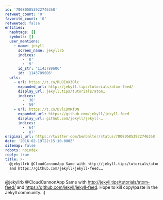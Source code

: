 ```yaml
---
id: '700805853922746368'
retweet_count: '0'
favorite_count: '0'
retweeted: false
entities:
  hashtags: []
  symbols: []
  user_mentions:
    - name: jekyll
      screen_name: jekyllrb
      indices:
        - '0'
        - '9'
      id_str: '1143789606'
      id: '1143789606'
  urls:
    - url: https://t.co/RUJImX3Olc
      expanded_url: http://jekyll.tips/tutorials/atom-feed/
      display_url: jekyll.tips/tutorials/atom…
      indices:
        - '36'
        - '59'
    - url: https://t.co/DvlCDmRfON
      expanded_url: https://github.com/jekyll/jekyll-feed
      display_url: github.com/jekyll/jekyll-…
      indices:
        - '64'
        - '87'
original_url: https://twitter.com/benbalter/status/700805853922746368
date: '2016-02-19T22:15:10.000Z'
sitemap: false
robots: noindex
reply: true
title: >-
  @jekyllrb @CloudCannonApp Same with http://jekyll.tips/tutorials/atom-feed/
  and https://github.com/jekyll/jekyll-feed.…
---
```


@jekyllrb @CloudCannonApp Same with http://jekyll.tips/tutorials/atom-feed/ and https://github.com/jekyll/jekyll-feed. Hope to kill copy/paste in the Jekyll community. :)